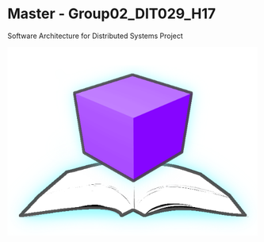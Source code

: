 # Master - Group02_DIT029_H17
 Software Architecture for Distributed Systems Project

![](/Unity/DAVE/Assets/Logos/Logo_design1_trans_bg.png "DAVE")
